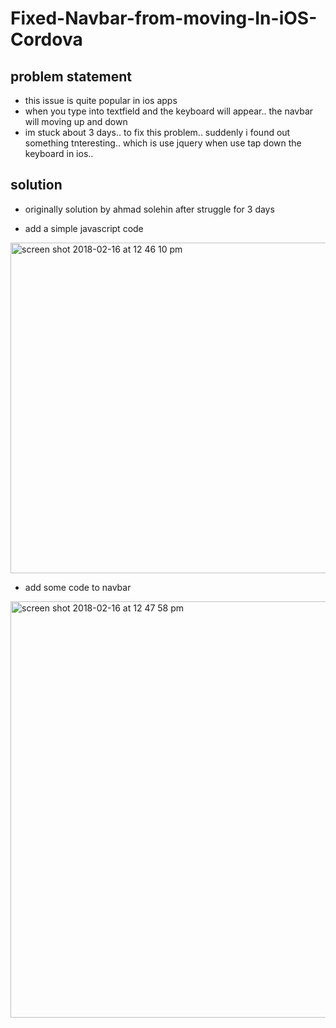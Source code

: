 # Fixed-Navbar-from-moving-In-iOS-Cordova

## problem statement

- this issue is quite popular in ios apps
- when you type into textfield and the keyboard will appear.. the navbar will moving up and down
- im stuck about 3 days.. to fix this problem.. suddenly i found out something tnteresting.. which is use jquery when use tap down the keyboard in ios..

## solution

- originally solution by ahmad solehin after struggle for 3 days

- add a simple javascript code

<img width="529" alt="screen shot 2018-02-16 at 12 46 10 pm" src="https://user-images.githubusercontent.com/12325386/36293880-835744ae-1317-11e8-8a58-7e2a43efab62.png">

- add some code to navbar

<img width="666" alt="screen shot 2018-02-16 at 12 47 58 pm" src="https://user-images.githubusercontent.com/12325386/36293903-bb04dcea-1317-11e8-9feb-77ebda08d78d.png">
